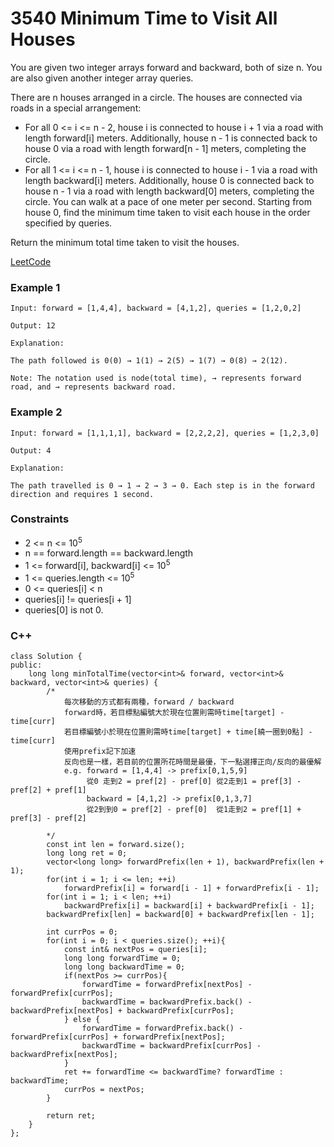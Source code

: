 # 3540 Minimum Time to Visit All Houses

You are given two integer arrays forward and backward, both of size n. You are also given another integer array queries.

There are n houses arranged in a circle. The houses are connected via roads in a special arrangement:

* For all 0 <= i <= n - 2, house i is connected to house i + 1 via a road with length forward[i] meters. Additionally, house n - 1 is connected back to house 0 via a road with length forward[n - 1] meters, completing the circle.
* For all 1 <= i <= n - 1, house i is connected to house i - 1 via a road with length backward[i] meters. Additionally, house 0 is connected back to house n - 1 via a road with length backward[0] meters, completing the circle.
You can walk at a pace of one meter per second. Starting from house 0, find the minimum time taken to visit each house in the order specified by queries.

Return the minimum total time taken to visit the houses.
 
[LeetCode](https://leetcode.cn/problems/minimum-time-to-visit-all-houses/)

### Example 1

```
Input: forward = [1,4,4], backward = [4,1,2], queries = [1,2,0,2]

Output: 12

Explanation:

The path followed is 0(0) → 1(1) →​​​​​​​ 2(5) → 1(7) →​​​​​​​ 0(8) → 2(12).

Note: The notation used is node(total time), → represents forward road, and → represents backward road.
```

### Example 2

```
Input: forward = [1,1,1,1], backward = [2,2,2,2], queries = [1,2,3,0]

Output: 4

Explanation:

The path travelled is 0 →​​​​​​​ 1 →​​​​​​​ 2 →​​​​​​​ 3 → 0. Each step is in the forward direction and requires 1 second.
```

### Constraints

* 2 <= n <= 10<sup>5<sup>
* n == forward.length == backward.length
* 1 <= forward[i], backward[i] <= 10<sup>5<sup>
* 1 <= queries.length <= 10<sup>5<sup>
* 0 <= queries[i] < n
* queries[i] != queries[i + 1]
* queries[0] is not 0.


### C++ 

```
class Solution {
public:
    long long minTotalTime(vector<int>& forward, vector<int>& backward, vector<int>& queries) {
        /*
            每次移動的方式都有兩種，forward / backward
            forward時，若目標點編號大於現在位置則需時time[target] - time[curr]
            若目標編號小於現在位置則需時time[target] + time[繞一圈到0點] - time[curr]
            使用prefix記下加速
            反向也是一樣，若目前的位置所花時間是最優，下一點選擇正向/反向的最優解
            e.g. forward = [1,4,4] -> prefix[0,1,5,9] 
                 從0 走到2 = pref[2] - pref[0] 從2走到1 = pref[3] - pref[2] + pref[1] 
                 backward = [4,1,2] -> prefix[0,1,3,7]
                 從2到到0 = pref[2] - pref[0]  從1走到2 = pref[1] + pref[3] - pref[2]
                 
        */
        const int len = forward.size();
        long long ret = 0;
        vector<long long> forwardPrefix(len + 1), backwardPrefix(len + 1);
        for(int i = 1; i <= len; ++i)
            forwardPrefix[i] = forward[i - 1] + forwardPrefix[i - 1];
        for(int i = 1; i < len; ++i)
            backwardPrefix[i] = backward[i] + backwardPrefix[i - 1];
        backwardPrefix[len] = backward[0] + backwardPrefix[len - 1];

        int currPos = 0;
        for(int i = 0; i < queries.size(); ++i){
            const int& nextPos = queries[i];
            long long forwardTime = 0;
            long long backwardTime = 0;
            if(nextPos >= currPos){
                forwardTime = forwardPrefix[nextPos] - forwardPrefix[currPos];
                backwardTime = backwardPrefix.back() - backwardPrefix[nextPos] + backwardPrefix[currPos];
            } else {
                forwardTime = forwardPrefix.back() - forwardPrefix[currPos] + forwardPrefix[nextPos];
                backwardTime = backwardPrefix[currPos] - backwardPrefix[nextPos];
            }
            ret += forwardTime <= backwardTime? forwardTime : backwardTime;
            currPos = nextPos;
        }

        return ret;        
    }
};
```
